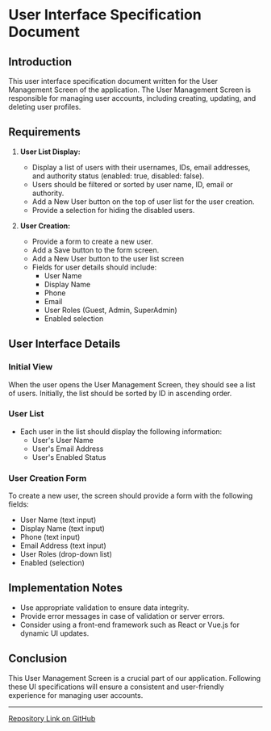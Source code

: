 

# User Interface Specification Document

## Introduction

This user interface specification document written for the User Management Screen of the application. The User Management Screen is responsible for managing user accounts, including creating, updating, and deleting user profiles.

## Requirements

1. **User List Display:**
   - Display a list of users with their usernames, IDs, email addresses, and authority 	status (enabled: true, disabled: false).
   - Users should be filtered or sorted by user name, ID, email or authority.
   - Add a New User button on the top of user list for the user creation.
   - Provide a selection for hiding the disabled users.

2. **User Creation:**
   - Provide a form to create a new user.
   - Add a Save button to the form screen.
   - Add a New User button to the user list screen
   - Fields for user details should include:
     - User Name
     - Display Name
     - Phone
     - Email
     - User Roles (Guest, Admin, SuperAdmin)
     - Enabled selection
  
## User Interface Details

### Initial View

When the user opens the User Management Screen, they should see a list of users. Initially, the list should be sorted by ID in ascending order. 

### User List

- Each user in the list should display the following information:
  - User's User Name
  - User's Email Address
  - User's Enabled Status


### User Creation Form

To create a new user, the screen should provide a form with the following fields:

- User Name (text input)
- Display Name (text input)
- Phone (text input)
- Email Address (text input)
- User Roles (drop-down list)
- Enabled (selection)


## Implementation Notes

- Use appropriate validation to ensure data integrity.
- Provide error messages in case of validation or server errors.
- Consider using a front-end framework such as React or Vue.js for dynamic UI updates.

## Conclusion

This User Management Screen is a crucial part of our application. Following these UI specifications will ensure a consistent and user-friendly experience for managing user accounts.

---

[Repository Link on GitHub](https://github.com/yourusername/your-repo)
